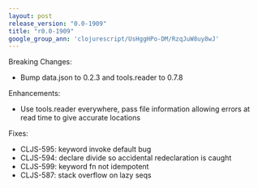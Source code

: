 ```yaml
---
layout: post
release_version: "0.0-1909"
title: "r0.0-1909"
google_group_ann: 'clojurescript/UsHggHPo-DM/RzqJuW8uy8wJ'
---
```


Breaking Changes:

* Bump data.json to 0.2.3 and tools.reader to 0.7.8

Enhancements:

* Use tools.reader everywhere, pass file information allowing errors at read time to give accurate locations

Fixes:

* CLJS-595: keyword invoke default bug
* CLJS-594: declare divide so accidental redeclaration is caught
* CLJS-599: keyword fn not idempotent
* CLJS-587: stack overflow on lazy seqs

